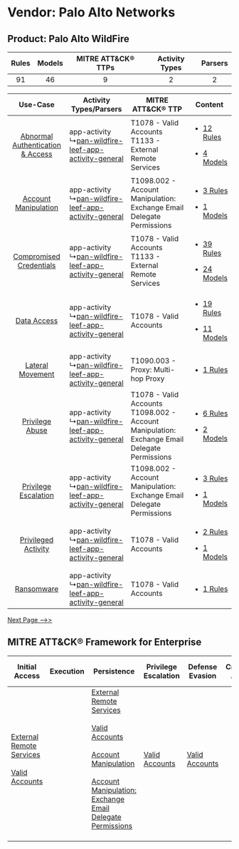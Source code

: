 Vendor: Palo Alto Networks
==========================
Product: Palo Alto WildFire
---------------------------
| Rules | Models | MITRE ATT&CK® TTPs | Activity Types | Parsers |
|:-----:|:------:|:------------------:|:--------------:|:-------:|
|  91   |   46   |         9          |       2        |    2    |

|    Use-Case    | Activity Types/Parsers    | MITRE ATT&CK® TTP    | Content    |
|:----:| ---- | ---- | ---- |
| [Abnormal Authentication & Access](../../../UseCases/uc_abnormal_authentication_&_access.md) |  app-activity<br> ↳[pan-wildfire-leef-app-activity-general](Ps/pC_panwildfireleefappactivitygeneral.md)<br> | T1078 - Valid Accounts<br>T1133 - External Remote Services<br>    | [<ul><li>12 Rules</li></ul><ul><li>4 Models</li></ul>](RM/r_m_palo_alto_networks_palo_alto_wildfire_Abnormal_Authentication_&_Access.md) |
|    [Account Manipulation](../../../UseCases/uc_account_manipulation.md)    |  app-activity<br> ↳[pan-wildfire-leef-app-activity-general](Ps/pC_panwildfireleefappactivitygeneral.md)<br> | T1098.002 - Account Manipulation: Exchange Email Delegate Permissions<br>    | [<ul><li>3 Rules</li></ul><ul><li>1 Models</li></ul>](RM/r_m_palo_alto_networks_palo_alto_wildfire_Account_Manipulation.md)    |
|          [Compromised Credentials](../../../UseCases/uc_compromised_credentials.md)          |  app-activity<br> ↳[pan-wildfire-leef-app-activity-general](Ps/pC_panwildfireleefappactivitygeneral.md)<br> | T1078 - Valid Accounts<br>T1133 - External Remote Services<br>    | [<ul><li>39 Rules</li></ul><ul><li>24 Models</li></ul>](RM/r_m_palo_alto_networks_palo_alto_wildfire_Compromised_Credentials.md)         |
|    [Data Access](../../../UseCases/uc_data_access.md)    |  app-activity<br> ↳[pan-wildfire-leef-app-activity-general](Ps/pC_panwildfireleefappactivitygeneral.md)<br> | T1078 - Valid Accounts<br>    | [<ul><li>19 Rules</li></ul><ul><li>11 Models</li></ul>](RM/r_m_palo_alto_networks_palo_alto_wildfire_Data_Access.md)    |
|    [Lateral Movement](../../../UseCases/uc_lateral_movement.md)    |  app-activity<br> ↳[pan-wildfire-leef-app-activity-general](Ps/pC_panwildfireleefappactivitygeneral.md)<br> | T1090.003 - Proxy: Multi-hop Proxy<br>    | [<ul><li>1 Rules</li></ul>](RM/r_m_palo_alto_networks_palo_alto_wildfire_Lateral_Movement.md)    |
|    [Privilege Abuse](../../../UseCases/uc_privilege_abuse.md)    |  app-activity<br> ↳[pan-wildfire-leef-app-activity-general](Ps/pC_panwildfireleefappactivitygeneral.md)<br> | T1078 - Valid Accounts<br>T1098.002 - Account Manipulation: Exchange Email Delegate Permissions<br> | [<ul><li>6 Rules</li></ul><ul><li>2 Models</li></ul>](RM/r_m_palo_alto_networks_palo_alto_wildfire_Privilege_Abuse.md)    |
|    [Privilege Escalation](../../../UseCases/uc_privilege_escalation.md)    |  app-activity<br> ↳[pan-wildfire-leef-app-activity-general](Ps/pC_panwildfireleefappactivitygeneral.md)<br> | T1098.002 - Account Manipulation: Exchange Email Delegate Permissions<br>    | [<ul><li>3 Rules</li></ul><ul><li>1 Models</li></ul>](RM/r_m_palo_alto_networks_palo_alto_wildfire_Privilege_Escalation.md)    |
|    [Privileged Activity](../../../UseCases/uc_privileged_activity.md)    |  app-activity<br> ↳[pan-wildfire-leef-app-activity-general](Ps/pC_panwildfireleefappactivitygeneral.md)<br> | T1078 - Valid Accounts<br>    | [<ul><li>2 Rules</li></ul><ul><li>1 Models</li></ul>](RM/r_m_palo_alto_networks_palo_alto_wildfire_Privileged_Activity.md)    |
|    [Ransomware](../../../UseCases/uc_ransomware.md)    |  app-activity<br> ↳[pan-wildfire-leef-app-activity-general](Ps/pC_panwildfireleefappactivitygeneral.md)<br> | T1078 - Valid Accounts<br>    | [<ul><li>1 Rules</li></ul>](RM/r_m_palo_alto_networks_palo_alto_wildfire_Ransomware.md)    |
[Next Page -->>](2_ds_palo_alto_networks_palo_alto_wildfire.md)

MITRE ATT&CK® Framework for Enterprise
--------------------------------------
| Initial Access                                                                                                                                   | Execution | Persistence                                                                                                                                                                                                                                                                                                                                 | Privilege Escalation                                                | Defense Evasion                                                     | Credential Access | Discovery | Lateral Movement | Collection                                                                                                                                                            | Command and Control                                                                                                                                                                                                      | Exfiltration                                                                | Impact |
| ------------------------------------------------------------------------------------------------------------------------------------------------ | --------- | ------------------------------------------------------------------------------------------------------------------------------------------------------------------------------------------------------------------------------------------------------------------------------------------------------------------------------------------- | ------------------------------------------------------------------- | ------------------------------------------------------------------- | ----------------- | --------- | ---------------- | --------------------------------------------------------------------------------------------------------------------------------------------------------------------- | ------------------------------------------------------------------------------------------------------------------------------------------------------------------------------------------------------------------------ | --------------------------------------------------------------------------- | ------ |
| [External Remote Services](https://attack.mitre.org/techniques/T1133)<br><br>[Valid Accounts](https://attack.mitre.org/techniques/T1078)<br><br> |           | [External Remote Services](https://attack.mitre.org/techniques/T1133)<br><br>[Valid Accounts](https://attack.mitre.org/techniques/T1078)<br><br>[Account Manipulation](https://attack.mitre.org/techniques/T1098)<br><br>[Account Manipulation: Exchange Email Delegate Permissions](https://attack.mitre.org/techniques/T1098/002)<br><br> | [Valid Accounts](https://attack.mitre.org/techniques/T1078)<br><br> | [Valid Accounts](https://attack.mitre.org/techniques/T1078)<br><br> |                   |           |                  | [Email Collection](https://attack.mitre.org/techniques/T1114)<br><br>[Email Collection: Email Forwarding Rule](https://attack.mitre.org/techniques/T1114/003)<br><br> | [Proxy: Multi-hop Proxy](https://attack.mitre.org/techniques/T1090/003)<br><br>[Application Layer Protocol](https://attack.mitre.org/techniques/T1071)<br><br>[Proxy](https://attack.mitre.org/techniques/T1090)<br><br> | [Automated Exfiltration](https://attack.mitre.org/techniques/T1020)<br><br> |        |